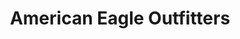 ---
title: "American Eagle Outfitters"
url: /deer-park/american-eagle-outfitters/
shop: Kleidung
---